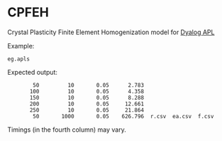 # CPFEH

Crystal Plasticity Finite Element Homogenization model for
[Dyalog APL](https://www.dyalog.com/)

Example:

    eg.apls

Expected output:

            50         10       0.05      2.783
           100         10       0.05      4.358
           150         10       0.05      8.288
           200         10       0.05     12.661
           250         10       0.05     21.864
            50       1000       0.05    626.796  r.csv  ea.csv  f.csv

Timings (in the fourth column) may vary.
